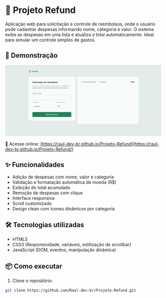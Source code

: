 # 💸 Projeto Refund

Aplicação web para solicitação e controle de reembolsos, onde o usuário pode cadastrar despesas informando nome, categoria e valor. O sistema exibe as despesas em uma lista e atualiza o total automaticamente. Ideal para simular um controle simples de gastos.

## 📸 Demonstração

![Preview do Projeto](img/Image-Project.png) <!-- Ou use uma imagem .png -->

🔗 Acesse online: [https://raul-dev-br.github.io/Projeto-Refund](https://raul-dev-br.github.io/Projeto-Refund/)

## ✨ Funcionalidades

- Adição de despesas com nome, valor e categoria
- Validação e formatação automática de moeda (R$)
- Exibição do total acumulado
- Remoção de despesas com clique
- Interface responsiva
- Scroll customizado
- Design clean com ícones dinâmicos por categoria

## 🛠️ Tecnologias utilizadas

- HTML5
- CSS3 (Responsividade, variáveis, estilização de scrollbar)
- JavaScript (DOM, eventos, manipulação dinâmica)

## 📦 Como executar

1. Clone o repositório:

```bash
git clone https://github.com/Raul-dev-br/Projeto-Refund.git
